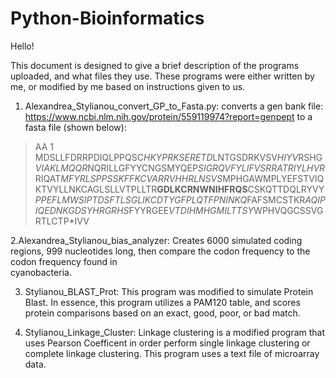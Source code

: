 # Python-Bioinformatics

Hello!

This document is designed to give a brief description of the programs uploaded, and what files they use. These programs were either written by me, or modified by me based on instructions given to us.

1. Alexandrea_Stylianou_convert_GP_to_Fasta.py:
  converts a gen bank file: https://www.ncbi.nlm.nih.gov/protein/559119974?report=genpept to a fasta file (shown below):
>AA 1 
MDSLLFDRRPDIQLPPQSC*HKYPRKSERETD*LNTGSDRKVSV*HIYV*RSHG*VIAKLMQQR*NQRILLGFYYCNGSMYQEP*SIGRQVFYLIFVSRRATRIYLHVR*RIQAT*MFYRLSPPSSKFFKCVARRVHHRLNSVS*MPHGAWMPLYEFSTVIQKTVYLLNKCAGLSLLVTPLLTR**GDLKCRNWNIHFRQS**CSKQTTDQLRYVY*PPEFLMWSIPTDSFTLSGLIKCDTYGFPLQTFPNINKQ*FAFSMCSTKR*AQIPIQEDNKGDSYHRGRHS*FYYRGEE*VTDIHMHGMILTTSY*WPHVQGCSSVGRTLCTP*IVV

2.Alexandrea_Stylianou_bias_analyzer: 
  Creates 6000 simulated coding regions, 999 nucleotides long, then compare the codon frequency to the codon frequency found in      
  cyanobacteria. 
  
3. Stylianou_BLAST_Prot:
  This program was modified to simulate Protein Blast. In essence, this program utilizes a PAM120 table, and scores protein comparisons based on an exact, good, poor, or bad match. 

4. Stylianou_Linkage_Cluster:
  Linkage clustering is a modified program that uses Pearson Coefficent in order perform single linkage clustering or complete linkage clustering. This program uses a text file of microarray data.  
